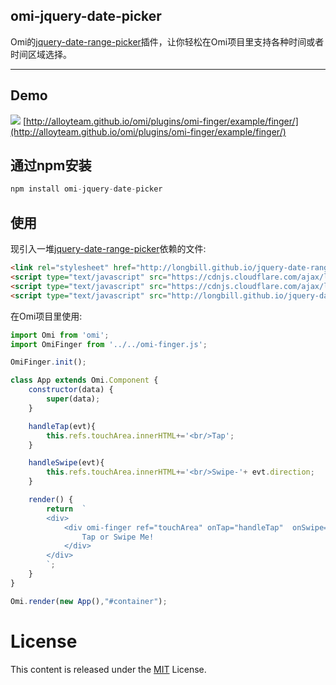 ﻿## omi-jquery-date-picker

Omi的[jquery-date-range-picker](https://github.com/longbill/jquery-date-range-picker)插件，让你轻松在Omi项目里支持各种时间或者时间区域选择。

---

## Demo
![](http://images2015.cnblogs.com/blog/105416/201702/105416-20170215195952691-1738483673.jpg)
[http://alloyteam.github.io/omi/plugins/omi-finger/example/finger/](http://alloyteam.github.io/omi/plugins/omi-finger/example/finger/)

## 通过npm安装 

``` js
npm install omi-jquery-date-picker
```

## 使用

现引入一堆[jquery-date-range-picker](http://longbill.github.io/jquery-date-range-picker/)依赖的文件:

```html
<link rel="stylesheet" href="http://longbill.github.io/jquery-date-range-picker/dist/daterangepicker.min.css">
<script type="text/javascript" src="https://cdnjs.cloudflare.com/ajax/libs/moment.js/2.16.0/moment.min.js"></script>
<script type="text/javascript" src="https://cdnjs.cloudflare.com/ajax/libs/jquery/1.12.4/jquery.min.js"></script>
<script type="text/javascript" src="http://longbill.github.io/jquery-date-range-picker/dist/jquery.daterangepicker.min.js"></script>
```

在Omi项目里使用:

```js
import Omi from 'omi';
import OmiFinger from '../../omi-finger.js';

OmiFinger.init();

class App extends Omi.Component {
    constructor(data) {
        super(data);
    }

    handleTap(evt){
        this.refs.touchArea.innerHTML+='<br/>Tap';
    }

    handleSwipe(evt){
        this.refs.touchArea.innerHTML+='<br/>Swipe-'+ evt.direction;
    }

    render() {
        return  `
        <div>
            <div omi-finger ref="touchArea" onTap="handleTap"  onSwipe="handleSwipe" >
                Tap or Swipe Me!
            </div>
        </div>
        `;
    }
}

Omi.render(new App(),"#container");
```


# License
This content is released under the [MIT](http://opensource.org/licenses/MIT) License.
